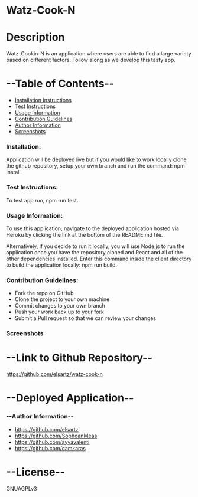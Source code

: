 # Watz-Cook-N

# Description

Watz-Cookin-N is an application where users are able to find a large variety based on different factors. Follow along as we develop this tasty app.

# --Table of Contents-- 
* [Installation Instructions](#Installation)
* [Test Instructions](#Test-Instructions)
* [Usage Information](#usage-information)
* [Contribution Guidelines](#contribution-guidelines)
* [Author Information](#author-information)
* [Screenshots](#screenshots)


### Installation: 

Application will be deployed live but if you would like to work locally clone the github repository, setup your own branch and run the command: npm install.

### Test Instructions: 

To test app run, npm run test.

### Usage Information:

To use this application, navigate to the deployed application hosted via Heroku by clicking the link at the bottom of the README.md file. 

Alternatively, if you decide to run it locally, you will use Node.js to run the application once you have the repository cloned and React and all of the other dependencies installed. Enter this command inside the client directory to build the application locally: npm run build.

### Contribution Guidelines: 

* Fork the repo on GitHub
* Clone the project to your own machine
* Commit changes to your own branch
* Push your work back up to your fork
* Submit a Pull request so that we can review your changes

### Screenshots


# --Link to Github Repository--
https://github.com/elsartz/watz-cook-n

# --Deployed Application--


### --Author Information--
* https://github.com/elsartz
* https://github.com/SophoanMeas
* https://github.com/ayvavalenti
* https://github.com/camkaras


# --License--
GNUAGPLv3